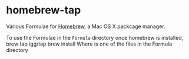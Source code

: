 homebrew-tap
============

Various Formulae for [Homebrew](http://brew.sh/), a Mac OS X packcage manager.

To use the Formulae in the `Formula` directory once homebrew is installed,
    brew tap igg/tap
    brew install <package>
Where <package> is one of the files in the Formula directory
